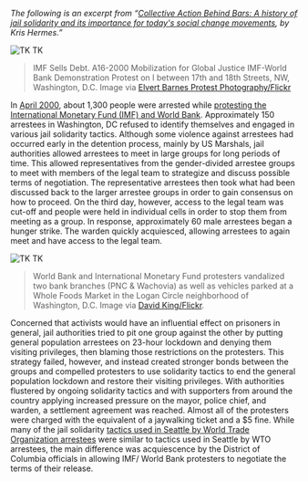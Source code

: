 *The following is an excerpt from “*[*Collective Action Behind Bars: A history of jail solidarity and its importance for today's social change movements*](https://uppingtheanti.org/journal/article/18-collective-action-behind-bars)*, by Kris Hermes.”*

![TK TK](/da4a/assets/images/actions/jail-court-solidarity/2000-imf-world-bank/imf-sells-debt.jpg)
> IMF Sells Debt. A16-2000 Mobilization for Global Justice IMF-World Bank Demonstration Protest on I between 17th and 18th Streets, NW, Washington, D.C. Image via [Elvert Barnes Protest Photography/Flickr](https://www.flickr.com/photos/perspective/22007512443/in/album-72157626481611308/)

In [April 2000](https://www.globalissues.org/article/23/imf--world-bank-protests-washington-dc), about 1,300 people were arrested while [protesting the International Monetary Fund (IMF) and World Bank](https://www.washingtonpost.com/archive/opinions/2001/09/10/why-we-protest/8a795e97-d694-4d60-b15c-bbff414e26e9/). Approximately 150 arrestees in Washington, DC refused to identify themselves and engaged in various jail solidarity tactics. Although some violence against arrestees had occurred early in the detention process, mainly by US Marshals, jail authorities allowed arrestees to meet in large groups for long periods of time. This allowed representatives from the gender-divided arrestee groups to meet with members of the legal team to strategize and discuss possible terms of negotiation. The representative arrestees then took what had been discussed back to the larger arrestee groups in order to gain consensus on how to proceed. On the third day, however, access to the legal team was cut-off and people were held in individual cells in order to stop them from meeting as a group. In response, approximately 60 male arrestees began a hunger strike. The warden quickly acquiesced, allowing arrestees to again meet and have access to the legal team.

![TK TK](/da4a/assets/images/actions/jail-court-solidarity/2000-imf-world-bank/atm-around-corner.jpg)
> World Bank and International Monetary Fund protesters vandalized two bank branches (PNC & Wachovia) as well as vehicles parked at a Whole Foods Market in the Logan Circle neighborhood of Washington, D.C. Image via [David King/Flickr](https://www.flickr.com/photos/bootbearwdc/).

Concerned that activists would have an influential effect on prisoners in general, jail authorities tried to pit one group against the other by putting general population arrestees on 23-hour lockdown and denying them visiting privileges, then blaming those restrictions on the protesters. This strategy failed, however, and instead created stronger bonds between the groups and compelled protesters to use solidarity tactics to end the general population lockdown and restore their visiting privileges. With authorities flustered by ongoing solidarity tactics and with supporters from around the country applying increased pressure on the mayor, police chief, and warden, a settlement agreement was reached. Almost all of the protesters were charged with the equivalent of a jaywalking ticket and a $5 fine.
While many of the jail solidarity [tactics used in Seattle by World Trade Organization arrestees](../jail-no-bail/jail-no-bail.html) were similar to tactics used in Seattle by WTO arrestees, the main difference was acquiescence by the District of Columbia officials in allowing IMF/ World Bank protesters to negotiate the terms of their release.
